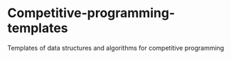 # Competitive-programming-templates
Templates of data structures and algorithms for competitive programming
